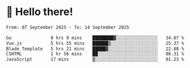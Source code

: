 # 👋 Hello there!

<!--START_SECTION:waka-->

```txt
From: 07 September 2025 - To: 14 September 2025

Go               8 hrs 9 mins    ████████▓░░░░░░░░░░░░░░░░   34.87 %
Vue.js           5 hrs 55 mins   ██████▒░░░░░░░░░░░░░░░░░░   25.37 %
Blade Template   5 hrs 21 mins   █████▓░░░░░░░░░░░░░░░░░░░   22.88 %
CSHTML           1 hr 56 mins    ██░░░░░░░░░░░░░░░░░░░░░░░   08.31 %
JavaScript       17 mins         ▒░░░░░░░░░░░░░░░░░░░░░░░░   01.23 %
```

<!--END_SECTION:waka-->
